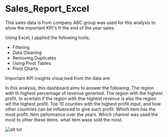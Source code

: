 # Sales_Report_Excel

This sales data is from company ABC group was used for this analysis to show the important KPI's fr the end of the year sales.

Using Excel, I applied the following tools;
- Filtering
- Data Cleaning
- Removing Duplicates
- Using Pivot Tables
- Pivot Charts.

Important KPI insights visua;ised from the data are:

In this analysis, this dashboard aims to answer the following; 
The region with th highest percentage of revenue generted.
The region with the highest profit, to acertain if the region with thw highest revenue is also the region wit the highest profit.
Top 10 counties with the highest profit input, and how other countries can be influenced to give such profit.
Which item has the most profit.
Item peformance over the years.
Which channel was used the most to other these items.
what item wass sold the most.



![alt txt](https://github.com/ju-li4et/Sales_Report_Excel/blob/main/sales.png)
